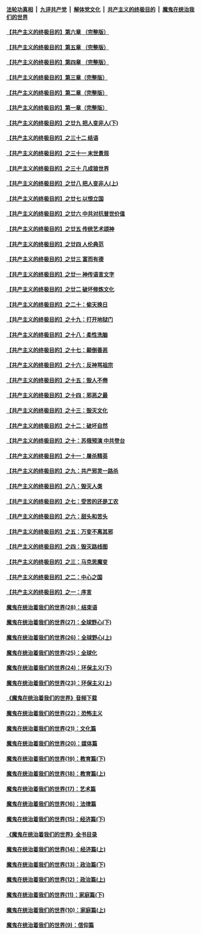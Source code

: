 ####  [法轮功真相](../../../../basic/blob/master/README.md?t=04081330) &nbsp;|&nbsp; [九评共产党](../../../../9ping.md/blob/master/README.md?t=04081330) &nbsp;|&nbsp; [解体党文化](../../../../jtdwh.md/blob/master/README.md?t=04081330)  &nbsp;|&nbsp; [共产主义的终极目的](../../../../gczydzjmd.md/blob/master/README.md?t=04081330) &nbsp;|&nbsp; [魔鬼在统治我们的世界](../../../../mgztzwmdsj.md/blob/master/README.md?t=04081330) 

#### [【共产主义的终极目的】第六章 （完整版）](../pages/nsc422/n11428913.md?t=04081330) 

#### [【共产主义的终极目的】第五章 （完整版）](../pages/nsc422/n11428912.md?t=04081330) 

#### [【共产主义的终极目的】第四章 （完整版）](../pages/nsc422/n11428907.md?t=04081330) 

#### [【共产主义的终极目的】第三章（完整版）](../pages/nsc422/n11428848.md?t=04081330) 

#### [【共产主义的终极目的】第二章（完整版）](../pages/nsc422/n11428831.md?t=04081330) 

#### [【共产主义的终极目的】第一章（完整版）](../pages/nsc422/n11417651.md?t=04081330) 

#### [【共产主义的终极目的】之廿九 把人变非人(下)](../pages/nsc422/n11344140.md?t=04081330) 

#### [【共产主义的终极目的】之三十二 结语](../pages/nsc422/n11360535.md?t=04081330) 

#### [【共产主义的终极目的】之三十一 末世景观](../pages/nsc422/n11351129.md?t=04081330) 

#### [【共产主义的终极目的】之三十 几成狼世界](../pages/nsc422/n11348280.md?t=04081330) 

#### [【共产主义的终极目的】之廿八 把人变非人(上)](../pages/nsc422/n11340492.md?t=04081330) 

#### [【共产主义的终极目的】之廿七 以恨立国](../pages/nsc422/n11336944.md?t=04081330) 

#### [【共产主义的终极目的】之廿六 中共对抗普世价值](../pages/nsc422/n11324785.md?t=04081330) 

#### [【共产主义的终极目的】之廿五 传统艺术颂神](../pages/nsc422/n11296396.md?t=04081330) 

#### [【共产主义的终极目的】之廿四 人伦典范](../pages/nsc422/n11296397.md?t=04081330) 

#### [【共产主义的终极目的】之廿三 富而有德](../pages/nsc422/n11283598.md?t=04081330) 

#### [【共产主义的终极目的】之廿一 神传语言文字](../pages/nsc422/n11263265.md?t=04081330) 

#### [【共产主义的终极目的】之廿二 破坏修炼文化](../pages/nsc422/n11245728.md?t=04081330) 

#### [【共产主义的终极目的】之二十：偷天换日](../pages/nsc422/n11238846.md?t=04081330) 

#### [【共产主义的终极目的】之十九：打开地狱门](../pages/nsc422/n11206376.md?t=04081330) 

#### [【共产主义的终极目的】之十八：柔性洗脑](../pages/nsc422/n11199994.md?t=04081330) 

#### [【共产主义的终极目的】之十七：颠倒善恶](../pages/nsc422/n11179782.md?t=04081330) 

#### [【共产主义的终极目的】之十六：反神骂祖宗](../pages/nsc422/n11166798.md?t=04081330) 

#### [【共产主义的终极目的】之十五：毁人不倦](../pages/nsc422/n11166792.md?t=04081330) 

#### [【共产主义的终极目的】之十四：邪恶之最](../pages/nsc422/n11150249.md?t=04081330) 

#### [【共产主义的终极目的】之十三：毁灭文化](../pages/nsc422/n11135227.md?t=04081330) 

#### [【共产主义的终极目的】之十二：破坏自然](../pages/nsc422/n11135214.md?t=04081330) 

#### [【共产主义的终极目的】之十：苏俄预演 中共登台](../pages/nsc422/n11118424.md?t=04081330) 

#### [【共产主义的终极目的】之十一：屠杀精英](../pages/nsc422/n11118442.md?t=04081330) 

#### [【共产主义的终极目的】之九：共产邪灵一路杀](../pages/nsc422/n11114139.md?t=04081330) 

#### [【共产主义的终极目的】之八：毁灭人类](../pages/nsc422/n11108503.md?t=04081330) 

#### [【共产主义的终极目的】之七：受苦的还是工农](../pages/nsc422/n11101809.md?t=04081330) 

#### [【共产主义的终极目的】之六：甜头和苦头](../pages/nsc422/n11096971.md?t=04081330) 

#### [【共产主义的终极目的】之五：万变不离其邪](../pages/nsc422/n11091285.md?t=04081330) 

#### [【共产主义的终极目的】之四：毁灭路线图](../pages/nsc422/n11086284.md?t=04081330) 

#### [【共产主义的终极目的】之三：马克思魔变](../pages/nsc422/n11061941.md?t=04081330) 

#### [【共产主义的终极目的】之二：中心之国](../pages/nsc422/n11047728.md?t=04081330) 

#### [【共产主义的终极目的】之一：序言](../pages/nsc422/n11086077.md?t=04081330) 

#### [魔鬼在统治着我们的世界(28)：结束语](../pages/nsc422/n10936246.md?t=04081330) 

#### [魔鬼在统治着我们的世界(27)：全球野心(下)](../pages/nsc422/n10928319.md?t=04081330) 

#### [魔鬼在统治着我们的世界(26)：全球野心(上)](../pages/nsc422/n10900318.md?t=04081330) 

#### [魔鬼在统治着我们的世界(25)：全球化](../pages/nsc422/n10788205.md?t=04081330) 

#### [魔鬼在统治着我们的世界(24)：环保主义(下)](../pages/nsc422/n10695307.md?t=04081330) 

#### [魔鬼在统治着我们的世界(23)：环保主义(上)](../pages/nsc422/n10688613.md?t=04081330) 

#### [《魔鬼在统治着我们的世界》音频下载](../pages/nsc422/n10635553.md?t=04081330) 

#### [魔鬼在统治着我们的世界(22)：恐怖主义](../pages/nsc422/n10614727.md?t=04081330) 

#### [魔鬼在统治着我们的世界(21)：文化篇](../pages/nsc422/n10597706.md?t=04081330) 

#### [魔鬼在统治着我们的世界(20)：媒体篇](../pages/nsc422/n10586579.md?t=04081330) 

#### [魔鬼在统治着我们的世界(19)：教育篇(下)](../pages/nsc422/n10564808.md?t=04081330) 

#### [魔鬼在统治着我们的世界(18)：教育篇(上)](../pages/nsc422/n10526970.md?t=04081330) 

#### [魔鬼在统治着我们的世界(17)：艺术篇](../pages/nsc422/n10499093.md?t=04081330) 

#### [魔鬼在统治着我们的世界(16)：法律篇](../pages/nsc422/n10485969.md?t=04081330) 

#### [魔鬼在统治着我们的世界(15)：经济篇(下)](../pages/nsc422/n10469975.md?t=04081330) 

#### [《魔鬼在统治着我们的世界》全书目录](../pages/nsc422/n10464261.md?t=04081330) 

#### [魔鬼在统治着我们的世界(14)：经济篇(上)](../pages/nsc422/n10457370.md?t=04081330) 

#### [魔鬼在统治着我们的世界(13)：政治篇(下)](../pages/nsc422/n10448270.md?t=04081330) 

#### [魔鬼在统治着我们的世界(12)：政治篇(上)](../pages/nsc422/n10444576.md?t=04081330) 

#### [魔鬼在统治着我们的世界(11)：家庭篇(下)](../pages/nsc422/n10440961.md?t=04081330) 

#### [魔鬼在统治着我们的世界(10)：家庭篇(上)](../pages/nsc422/n10435448.md?t=04081330) 

#### [魔鬼在统治着我们的世界(9)：信仰篇](../pages/nsc422/n10432159.md?t=04081330) 


